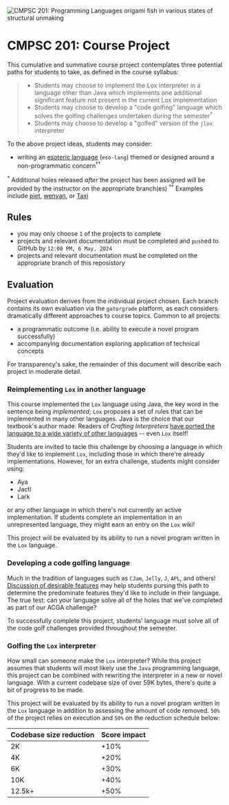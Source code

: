 ![CMPSC 201: Programming Languages origami fish in various states of structural unmaking](https://github.com/allegheny-college-cmpsc-201-spring-2024/course-materials/assets/1552764/7eef390d-327d-4af6-94ed-e7cc41c97df8)

# CMPSC 201: Course Project

This cumulative and summative course project contemplates three potential paths for students to take, as defined in the
course syllabus:
> * Students may choose to implement the Lox interpreter in a language other than Java which implements one additional significant feature not present in the current Lox implementation
> * Students may choose to develop a "code golfing" language which solves the golfing challenges undertaken during the semester<sup>†</sup>
> * Students may choose to develop a "golfed" version of the `jlox` interpreter

To the above project ideas, students may consider:

* writing an [esoteric language](https://en.wikipedia.org/wiki/Esoteric_programming_language) (`eso-lang`) themed or designed around a non-programmatic concern<sup>††</sup>

<sup>†</sup> Additional holes released _after_ the project has been assigned will be provided by the instructor on the appropriate branch(es)
<sup>††</sup> Examples include [piet](https://www.dangermouse.net/esoteric/piet.html), [wenyan](https://wy-lang.org/), or [Taxi](https://bigzaphod.github.io/Taxi/)

## Rules

* you may only choose `1` of the projects to complete
* projects and relevant documentation must be completed and `push`ed to GitHub by `12:00 PM, 6 May, 2024`
* projects and relevant documentation must be completed on the appropriate branch of this reposistory

## Evaluation

Project evaluation derives from the individual project chosen. Each branch contains its own evaluation via the `gatorgrade` platform, as each
considers dramatically different approaches to course topics. Common to all projects:

* a programmatic outcome (i.e. ability to execute a novel program successfully)
* accompanying documentation exploring application of technical concepts

For transparency's sake, the remainder of this document will describe each project in moderate detail.

### Reimplementing `Lox` in another language

This course implemented the `Lox` language using Java, the key word in the sentence being _implemented_; `Lox` proposes a set of rules that can
be implemented in many other languages. Java is the choice that our textbook's author made. Readers of _Crafting Interpreters_ [have ported the language
to a wide variety of other languages](https://github.com/munificent/craftinginterpreters/wiki/Lox-implementations) -- even `Lox` itself!

Students are invited to tacle this challenge by choosing a language in which they'd like to implement `Lox`, including those in which there're already
implementations. However, for an extra challenge, students might consider using:

* Aya
* Jactl
* Lark

or any other language in which there's not currently an active implementation. If students complete an implementation in an unrepresented language,
they might earn an entry on the `Lox` wiki!

This project will be evaluated by its ability to run a novel program written in the `Lox` language.

### Developing a code golfing language

Much in the tradition of languages such as `CJam`, `Jelly`, `J`, `APL`, and others! [Discussion of desirable features](https://codegolf.stackexchange.com/questions/2070/choosing-languages-for-golfing) 
may help students pursing this path to determine the predominate features they'd like to include in their language. The true test: can your language
solve all of the holes that we've completed as part of our ACGA challenge?

To successfully complete this project, students' language must solve all of the code golf challenges provided throughout the semester.

### Golfing the `Lox` interpreter

How small can someone make the `Lox` interpreter? While this project assumes that students will most likely use the `Java` programming language, this 
project can be combined with rewriting the interpreter in a new or novel language. With a current codebase size of over 59K bytes, there's quite a bit
of progress to be made.

This project will be evaluated by its ability to run a novel program written in the `Lox` language in addition to assessing the amount of code removed.
`50%` of the project relies on execution and `50%` on the reduction schedule below:

|Codebase size reduction | Score impact |
|:-----------------------|:-------------|
|2K                      | +10%         |
|4K                      | +20%         |
|6K                      | +30%         |
|10K                     | +40%         |
|12.5k+                  | +50%         |
